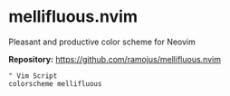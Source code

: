 # mellifluous.nvim

Pleasant and productive color scheme for Neovim

**Repository:** <https://github.com/ramojus/mellifluous.nvim>

```vim
" Vim Script
colorscheme mellifluous
```

<!-- vim: set ft=markdown: -->